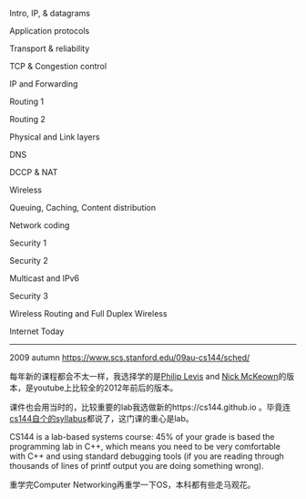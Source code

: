 Intro, IP, & datagrams

Application protocols

Transport & reliability

TCP & Congestion control

IP and Forwarding

Routing 1

Routing 2

Physical and Link layers

DNS

DCCP & NAT

Wireless

Queuing, Caching, Content distribution

Network coding

Security 1

Security 2

Multicast and IPv6

Security 3

Wireless Routing and Full Duplex Wireless

Internet Today

---

2009 autumn https://www.scs.stanford.edu/09au-cs144/sched/

每年新的课程都会不太一样，我选择学的是[Philip Levis](https://online.stanford.edu/instructors/philip-levis) and [Nick McKeown](https://online.stanford.edu/instructors/nick-mckeown)的版本，是youtube上比较全的2012年前后的版本。

课件也会用当时的，比较重要的lab我选做新的https://cs144.github.io 。毕竟连[cs144自个的syllabus](https://cs144.github.io/logistics.pdf)都说了，这门课的重心是lab。

CS144 is a lab-based systems course: 45% of your grade is based the programming lab in C++, which means you need to be very comfortable with C++ and using standard debugging tools (if you are reading through thousands of lines of printf output you are doing something wrong).

重学完Computer Networking再重学一下OS，本科都有些走马观花。
